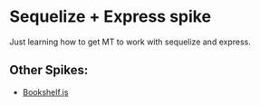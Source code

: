 # Sequelize + Express spike

Just learning how to get MT to work with sequelize and express.

## Other Spikes:

+ [Bookshelf.js](https://github.com/localshred/bookshelf-mt-spike)
